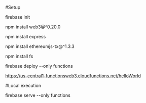 #Setup

firebase init

npm install web3@^0.20.0

npm install express

npm install ethereumjs-tx@^1.3.3 

npm install fs

firebase deploy --only functions

https://us-central1-functionsweb3.cloudfunctions.net/helloWorld


#Local execution

firebase serve --only functions
